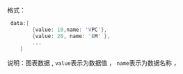 格式：

```d
 data:[
        {value: 10,name: 'VPC'},
        {value: 20, name: 'EM' },
        ...
    ]
```

说明：图表数据 , `value`表示为数据值 ， `name`表示为数据名称 ，
